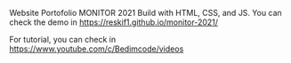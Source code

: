 Website Portofolio MONITOR 2021
Build with HTML, CSS, and JS. You can check the demo in https://reskif1.github.io/monitor-2021/

For tutorial, you can check in https://www.youtube.com/c/Bedimcode/videos
